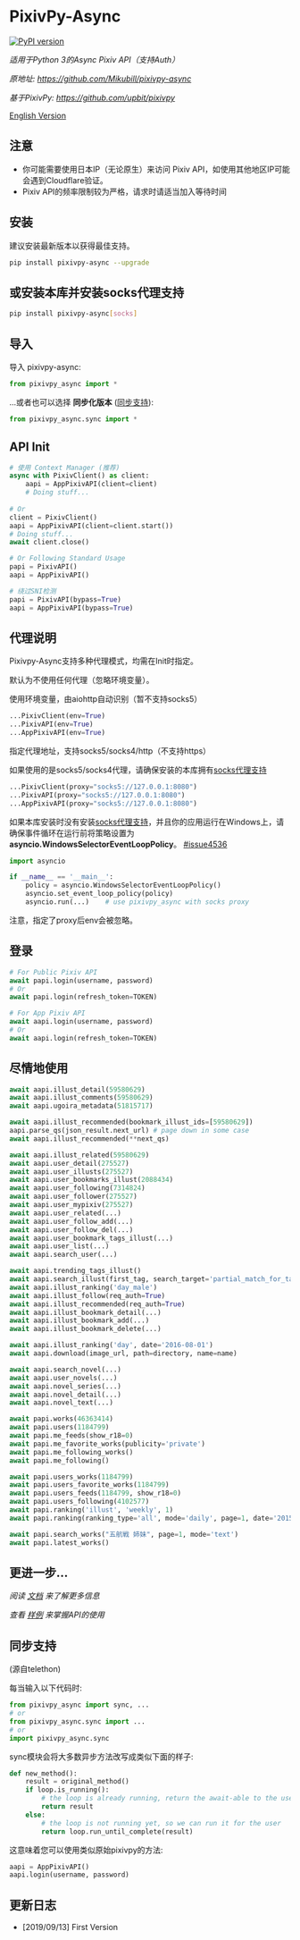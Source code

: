 PixivPy-Async 
======

[![PyPI version](https://badge.fury.io/py/PixivPy-Async.svg)](https://badge.fury.io/py/PixivPy-Async)

_适用于Python 3的Async Pixiv API（支持Auth）_

_原地址: https://github.com/Mikubill/pixivpy-async_

_基于PixivPy: https://github.com/upbit/pixivpy_

[English Version](https://github.com/Mikubill/pixivpy-async)

## 注意

* 你可能需要使用日本IP（无论原生）来访问 Pixiv API，如使用其他地区IP可能会遇到Cloudflare验证。
* Pixiv API的频率限制较为严格，请求时请适当加入等待时间

## 安装

建议安装最新版本以获得最佳支持。

```bash
pip install pixivpy-async --upgrade
```

## 或安装本库并安装socks代理支持

```bash
pip install pixivpy-async[socks]
```

## 导入

导入 pixivpy-async:

```python
from pixivpy_async import *
```

...或者也可以选择 **同步化版本** ([同步支持](https://github.com/Mikubill/pixivpy-async/blob/master/README.zh-cn.md#同步支持)):
```python
from pixivpy_async.sync import *
```

## API Init

```python
# 使用 Context Manager (推荐)
async with PixivClient() as client:
    aapi = AppPixivAPI(client=client)
    # Doing stuff...
    
# Or
client = PixivClient()
aapi = AppPixivAPI(client=client.start())
# Doing stuff...
await client.close()

# Or Following Standard Usage
papi = PixivAPI()
aapi = AppPixivAPI()

# 绕过SNI检测
papi = PixivAPI(bypass=True)
aapi = AppPixivAPI(bypass=True)
```

## 代理说明

Pixivpy-Async支持多种代理模式，均需在Init时指定。

默认为不使用任何代理（忽略环境变量）。

使用环境变量，由aiohttp自动识别（暂不支持socks5）

```python
...PixivClient(env=True)
...PixivAPI(env=True)
...AppPixivAPI(env=True)
```

指定代理地址，支持socks5/socks4/http（不支持https）

如果使用的是socks5/socks4代理，请确保安装的本库拥有[socks代理支持](#或安装本库并安装socks代理支持)

```python
...PixivClient(proxy="socks5://127.0.0.1:8080")
...PixivAPI(proxy="socks5://127.0.0.1:8080")
...AppPixivAPI(proxy="socks5://127.0.0.1:8080")
```

如果本库安装时没有安装[socks代理支持](#或安装本库并安装socks代理支持)，并且你的应用运行在Windows上，请确保事件循环在运行前将策略设置为 **asyncio.WindowsSelectorEventLoopPolicy**。 [#issue4536](https://github.com/aio-libs/aiohttp/issues/4536#issuecomment-579740877)

```python
import asyncio

if __name__ == '__main__':
    policy = asyncio.WindowsSelectorEventLoopPolicy()
    asyncio.set_event_loop_policy(policy)
    asyncio.run(...)    # use pixivpy_async with socks proxy
```

注意，指定了proxy后env会被忽略。

## 登录

```python
# For Public Pixiv API
await papi.login(username, password)
# Or
await papi.login(refresh_token=TOKEN)

# For App Pixiv API
await aapi.login(username, password)
# Or
await aapi.login(refresh_token=TOKEN)
```

## 尽情地使用

```python
await aapi.illust_detail(59580629)
await aapi.illust_comments(59580629)
await aapi.ugoira_metadata(51815717)

await aapi.illust_recommended(bookmark_illust_ids=[59580629])
aapi.parse_qs(json_result.next_url) # page down in some case
await aapi.illust_recommended(**next_qs)

await aapi.illust_related(59580629)
await aapi.user_detail(275527)
await aapi.user_illusts(275527)
await aapi.user_bookmarks_illust(2088434)
await aapi.user_following(7314824)
await aapi.user_follower(275527)
await aapi.user_mypixiv(275527)
await aapi.user_related(...)
await aapi.user_follow_add(...)
await aapi.user_follow_del(...)
await aapi.user_bookmark_tags_illust(...)
await aapi.user_list(...)
await aapi.search_user(...)

await aapi.trending_tags_illust()
await aapi.search_illust(first_tag, search_target='partial_match_for_tags')
await aapi.illust_ranking('day_male')
await aapi.illust_follow(req_auth=True)
await aapi.illust_recommended(req_auth=True)
await aapi.illust_bookmark_detail(...)
await aapi.illust_bookmark_add(...)
await aapi.illust_bookmark_delete(...)

await aapi.illust_ranking('day', date='2016-08-01')
await aapi.download(image_url, path=directory, name=name)

await aapi.search_novel(...)
await aapi.user_novels(...)
await aapi.novel_series(...)
await aapi.novel_detail(...)
await aapi.novel_text(...)

await papi.works(46363414)
await papi.users(1184799)
await papi.me_feeds(show_r18=0)
await papi.me_favorite_works(publicity='private')
await papi.me_following_works()
await papi.me_following()

await papi.users_works(1184799)
await papi.users_favorite_works(1184799)
await papi.users_feeds(1184799, show_r18=0)
await papi.users_following(4102577)
await papi.ranking('illust', 'weekly', 1)
await papi.ranking(ranking_type='all', mode='daily', page=1, date='2015-05-01')

await papi.search_works("五航戦 姉妹", page=1, mode='text')
await papi.latest_works()
```

## 更进一步...

_阅读 [文档](https://github.com/upbit/pixivpy/wiki) 来了解更多信息_

_查看 [样例](https://github.com/Mikubill/pixivpy-async/tree/master/demo) 来掌握API的使用_


## 同步支持

(源自telethon)

每当输入以下代码时:

```python
from pixivpy_async import sync, ...
# or
from pixivpy_async.sync import ...
# or
import pixivpy_async.sync
```

sync模块会将大多数异步方法改写成类似下面的样子:

```python
def new_method():
    result = original_method()
    if loop.is_running():
        # the loop is already running, return the await-able to the user
        return result
    else:
        # the loop is not running yet, so we can run it for the user
        return loop.run_until_complete(result)
```

这意味着您可以使用类似原始pixivpy的方法:

```python
aapi = AppPixivAPI()
aapi.login(username, password)
```

## 更新日志

* [2019/09/13] First Version 
